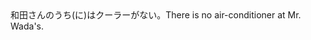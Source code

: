 <tr><td>和田さんのうち(に)はクーラーがない。<td><tr><tr><td>There is no air-conditioner at Mr. Wada's.<td><tr></table>

